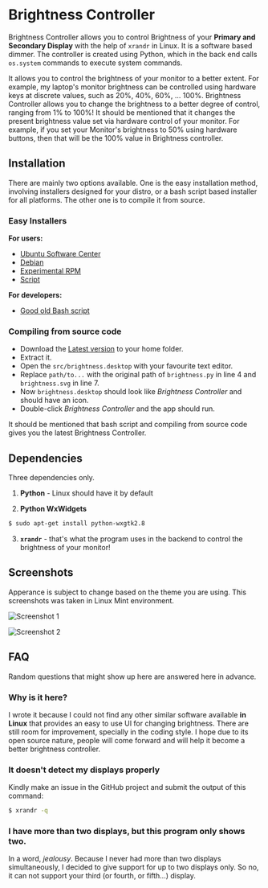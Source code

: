 # Brightness Controller

Brightness Controller allows you to control Brightness of your **Primary and Secondary Display** with the help of `xrandr` in Linux. It is a software based dimmer. The controller is created using Python, which in the back end calls `os.system` commands to execute system commands.

It allows you to control the brightness of your monitor to a better extent. For example, my laptop's monitor brightness can be controlled using hardware keys at discrete values, such as 20%, 40%, 60%, ... 100%. Brightness Controller allows you to change the brightness to a better degree of control, ranging from 1% to 100%! It should be mentioned that it changes the present brightness value set via hardware control of your monitor. For example, if you set your Monitor's brightness to 50% using hardware buttons, then that will be the 100% value in Brightness controller.

## Installation 

There are mainly two options available. One is the easy installation method, involving installers designed for your distro, or a bash script based installer for all platforms. The other one is to compile it from source.

### Easy Installers

**For users:**
- [Ubuntu Software Center](https://apps.ubuntu.com/cat/applications/brightness-controller/)
- [Debian](https://dl.dropboxusercontent.com/u/84627545/brightness_1.0_all.deb)
- [Experimental RPM](https://dl.dropboxusercontent.com/u/84627545/brightness-1.0-2.noarch.rpm)
- [Script](https://gist.github.com/lordamit/6134441/download)

**For developers:**
- [Good old Bash script](https://gist.github.com/ZDroid/d2cfb2c26be2dd1a706c/download)

### Compiling from source code

- Download the [Latest version](https://github.com/lordamit/Brightness/archive/master.zip) to your home folder.
- Extract it.
- Open the `src/brightness.desktop` with your favourite text editor.
- Replace `path/to...` with the original path of `brightness.py` in line 4 and `brightness.svg` in line 7.
- Now `brightness.desktop` should look like *Brightness Controller* and should have an icon.
- Double-click *Brightness Controller* and the app should run.

It should be mentioned that bash script and compiling from source code gives you the latest Brightness Controller.

## Dependencies

Three dependencies only.

1. **Python** - Linux should have it by default

2. **Python WxWidgets**
```bash
$ sudo apt-get install python-wxgtk2.8
```
3. **`xrandr`** - that's what the program uses in the backend to control the brightness of your monitor!

## Screenshots

Apperance is subject to change based on the theme you are using. This screenshots was taken in Linux Mint environment.

![Screenshot 1](https://raw.github.com/lordamit/Brightness/master/img/screenshot-1.png)

![Screenshot 2](https://raw.github.com/lordamit/Brightness/master/img/screenshot-2.png)

## FAQ

Random questions that might show up here are answered here in advance.

### Why is it here?

I wrote it because I could not find any other similar software available **in Linux** that provides an easy to use UI for changing brightness. There are still room for improvement, specially in the coding style. I hope due to its open source nature, people will come forward and will help it become a better brightness controller.

### It doesn't detect my displays properly

Kindly make an issue in the GitHub project and submit the output of this command:
```bash
$ xrandr -q
```

### I have more than two displays, but this program only shows two.

In a word, *jealousy*. Because I never had more than two displays simultaneously, I decided to give support for up to two displays only. So no, it can not support your third (or fourth, or fifth...) display.
